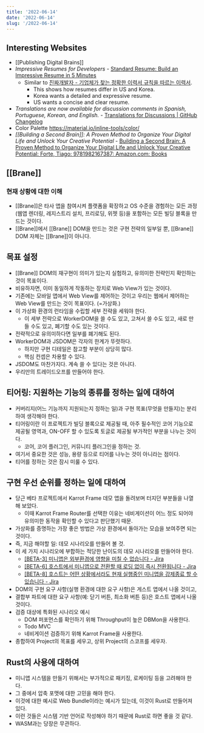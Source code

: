 ```yaml
---
title: '2022-06-14'
date: '2022-06-14'
slug: '/2022-06-14'
---
```


## Interesting Websites

- [[Publishing Digital Brains]]
- _Impressive Resumes for Developers_ - [Standard Resume: Build an Impressive Resume in 5 Minutes](https://standardresume.co/)
  - Similar to [진짜개발자 - 기업체가 찾는 정확한 이력서 규칙을 따르는 이력서](https://realdeveloper.pro/).
    - This shows how resumes differ in US and Korea.
    - Korea wants a detailed and expressive resume.
    - US wants a concise and clear resume.
- _Translations are now available for discussion comments in Spanish, Portuguese, Korean, and English._ - [Translations for Discussions | GitHub Changelog](https://github.blog/changelog/2022-06-14-translations-for-discussions/)
- Color Palette https://material.io/inline-tools/color/
- _[[Building a Second Brain]]: A Proven Method to Organize Your Digital Life and Unlock Your Creative Potential_ - [Building a Second Brain: A Proven Method to Organize Your Digital Life and Unlock Your Creative Potential: Forte, Tiago: 9781982167387: Amazon.com: Books](https://www.amazon.com/Building-Second-Brain-Organize-Potential/dp/1982167386)

## [[Brane]]

### 현재 상황에 대한 이해

- [[Brane]]은 타사 앱을 참여시켜 플랫폼을 확장하고 OS 수준을 경험하는 모든 과정(웹앱 렌더링, 레지스트리 설치, 프리로딩, 위젯 등)을 포함하는 모든 빌딩 블록을 만드는 것이다.
- [[Brane]]에서 [[Brane]] DOM을 만드는 것은 구현 전략의 일부일 뿐, [[Brane]] DOM 자체는 [[Brane]]이 아니다.

## 목표 설정

- [[Brane]] DOM의 재구현이 의미가 있는지 실험하고, 유의미한 전략인지 확인하는 것이 목표이다.
- 비유하자면, 이미 동일하게 작동하는 장치로 Web View가 있는 것이다.
- 기존에는 모바일 앱에서 Web View를 제어하는 것이고 우리는 웹에서 제어하는 Web View를 만드는 것이 목표이다. (=가상화.)
- 이 가상화 환경의 런타임을 수립할 세부 전략을 세워야 한다.
  - 이 세부 전략으로 WorkerDOM을 쓸 수도 있고, 고쳐서 쓸 수도 있고, 새로 만들 수도 있고, 폐기할 수도 있는 것이다.
- 전략적으로 유의미하다면 일부를 폐기해도 된다.
- WorkerDOM과 JSDOM은 각자의 한계가 뚜렷하다.
  - 하지만 구현 디테일은 참고할 부분이 상당히 많다.
  - 핵심 컨셉은 차용할 수 있다.
- JSDOM도 마찬가지다. 계속 쓸 수 있다는 것은 아니다.
- 우리만의 트레이드오프를 만들어야 한다.

## 티어링: 지원하는 기능의 종류를 정하는 일에 대하여

- 커버리지(어느 기능까지 지원되는지 정하는 일)과 구현 목표(무엇을 만들지)는 분리하여 생각해야 한다.
- 티어링이란 이 프로젝트가 빌딩 블록으로 제공될 때, 아주 필수적인 코어 기능으로 제공될 영역과, ON-OFF 할 수 있도록 토글로 제공될 부가적인 부분을 나누는 것이다.
  - 코어, 코어 플러그인, 커뮤니티 플러그인을 정하는 것.
- 여기서 중요한 것은 성능, 용량 등으로 티어를 나누는 것이 아니라는 점이다.
- 티어를 정하는 것은 잠시 미룰 수 있다.

## 구현 우선 순위를 정하는 일에 대하여

- 당근 베타 프로젝트에서 Karrot Frame 데모 앱을 돌려보며 터지던 부분들을 나열해 보았다.
  - 이때 Karrot Frame Router를 선택한 이유는 네비게이션이 어느 정도 되어야 유의미한 동작을 확인할 수 있다고 판단했기 때문.
- 가상화를 증명하는 가장 좋은 방법은 가상 환경에서 돌아가는 모습을 보여주면 되는 것이다.
- 즉, 지금 해야할 일: 데모 시나리오를 만들어 볼 것.
- 이 세 가지 시나리오에 부합하는 적당한 난이도의 데모 시나리오를 만들어야 한다.
  - [[BETA-3] 미니앱은 외부환경에 영향을 미칠 수 없습니다 - Jira](https://karrot.atlassian.net/browse/BETA-3)
  - [[BETA-6] 호스트에서 미니앱으로 전환할 때 로딩 없이 즉시 전환됩니다 - Jira](https://karrot.atlassian.net/browse/BETA-6)
  - [[BETA-8] 호스트는 어떤 상황에서라도 현재 실행중인 미니앱을 강제종료 할 수 있습니다 - Jira](https://karrot.atlassian.net/browse/BETA-8)
- DOM의 구현 요구 사항(실행 환경에 대한 요구 사항)은 게스트 앱에서 나올 것이고,
- 결합부 파트에 대한 요구 사항(예: 닫기 버튼, 최소화 버튼 등)은 호스트 앱에서 나올 것이다.
- 검증 대상에 특화된 시나리오 예시
  - DOM 퍼포먼스를 확인하기 위해 Throughput이 높은 DBMon을 사용한다.
  - Todo MVC
  - 네비게이션 검증하기 위해 Karrot Frame을 사용한다.
- 종합하여 Project의 목표를 세우고, 상위 Project의 스코프를 세우자.

## Rust의 사용에 대하여

- 미니앱 시스템을 만들기 위해서는 부가적으로 패키징, 로케이팅 등을 고려해야 한다.
- 그 중에서 압축 포맷에 대한 고민을 해야 한다.
- 이것에 대한 예시로 Web Bundle이라는 예시가 있는데, 이것이 Rust로 만들어져 있다.
- 이런 것들은 시스템 기반 언어로 작성해야 하기 때문에 Rust로 하면 좋을 것 같다.
- WASM과는 당장은 무관하다.

